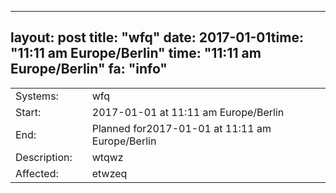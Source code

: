 --- 
 layout: post 
 title: "wfq" 
 date: 2017-01-01time: "11:11 am Europe/Berlin" 
 time: "11:11 am Europe/Berlin" 
 fa: "info" 
 --- 
 |                   |   |                                                                      | 
 |-------------------|---|----------------------------------------------------------------------| 
 | Systems:          |   | wfq| 
 | Start:            |   | 2017-01-01 at 11:11 am Europe/Berlin | 
 | End:              |   | Planned for2017-01-01 at 11:11 am  Europe/Berlin | 
 | Description:      |   | wtqwz| 
 | Affected:         |   | etwzeq | 
